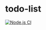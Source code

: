# todo-list
[![Node.js CI](https://github.com/sirioaguiar/todo-list/actions/workflows/node.js.yml/badge.svg)](https://github.com/sirioaguiar/todo-list/actions/workflows/node.js.yml)
